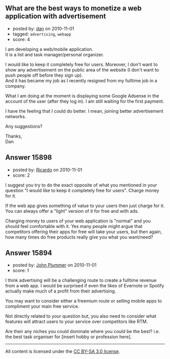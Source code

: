 ## What are the best ways to monetize a web application with advertisement

- posted by: [dan](https://stackexchange.com/users/-1/5175-dan) on 2010-11-01
- tagged: `advertising`, `webapp`
- score: 4

I am developing a web/mobile application.  
It is a list and task manager/personal organizer.  

I would like to keep it completely free for users. 
Moreover, I don't want to show any advertisement on the public area of the website (I don't want to push people off before they sign up).  
And it has became my job as I recently resigned from my fulltime job in a company.

What I am doing at the moment is displaying some Google Adsense in the account of the user (after they log in).
I am still waiting for the first payment.

I have the feeling that I could do better. I mean, joining better advertisement networks.

Any suggestions?

Thanks,  
Dan


## Answer 15898

- posted by: [Ricardo](https://stackexchange.com/users/-1/42-ricardo) on 2010-11-01
- score: 2

I suggest you try to do the exact opposite of what you mentioned in your question "I would like to keep it completely free for users". Charge money for it.

If the web app gives something of value to your users then just charge for it. You can always offer a "light" version of it for free and with ads.

Charging money to users of your web application is "normal" and you should feel comfortable with it. Yes many people might argue that competitors offering their apps for free will take your users, but then again, how many times do free products really give you what you want/need? 






## Answer 15894

- posted by: [John Plummer](https://stackexchange.com/users/-1/4891-john-plummer) on 2010-11-01
- score: 1

I think advertising will be a challenging route to create a fulltime revenue from a web app. I would be surprised if even the likes of Evernote or Spotify actually make much of a profit from their advertising.

You may want to consider either a freemium route or selling mobile apps to compliment your main free service.

Not directly related to your question but, you also need to consider what features will attract users to your service over competitors like RTM.

Are their any niches you could dominate where you could be the best? i.e. the best task organiser for [insert hobby or profession here].



---

All content is licensed under the [CC BY-SA 3.0 license](https://creativecommons.org/licenses/by-sa/3.0/).
